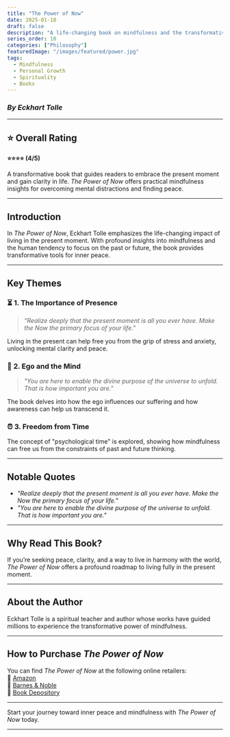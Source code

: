 ```yaml
---
title: "The Power of Now"
date: 2025-01-10
draft: false
description: "A life-changing book on mindfulness and the transformative power of living in the present moment."
series_order: 10
categories: ["Philosophy"]
featuredImage: "/images/featured/power.jpg"
tags: 
  - Mindfulness
  - Personal Growth
  - Spirituality
  - Books
---
```


### *By Eckhart Tolle*

---

## ⭐ Overall Rating  
**⭐⭐⭐⭐ (4/5)**  

A transformative book that guides readers to embrace the present moment and gain clarity in life. *The Power of Now* offers practical mindfulness insights for overcoming mental distractions and finding peace.

---

## **Introduction**  

In *The Power of Now*, Eckhart Tolle emphasizes the life-changing impact of living in the present moment. With profound insights into mindfulness and the human tendency to focus on the past or future, the book provides transformative tools for inner peace.

---

## **Key Themes**  

### ⏳ **1. The Importance of Presence**  
> *"Realize deeply that the present moment is all you ever have. Make the Now the primary focus of your life."*  

Living in the present can help free you from the grip of stress and anxiety, unlocking mental clarity and peace.

### 🧠 **2. Ego and the Mind**  
> *"You are here to enable the divine purpose of the universe to unfold. That is how important you are."*  

The book delves into how the ego influences our suffering and how awareness can help us transcend it.

### ⏰ **3. Freedom from Time**  
The concept of "psychological time" is explored, showing how mindfulness can free us from the constraints of past and future thinking.

---

## **Notable Quotes**  

- *"Realize deeply that the present moment is all you ever have. Make the Now the primary focus of your life."*  
- *"You are here to enable the divine purpose of the universe to unfold. That is how important you are."*

---

## **Why Read This Book?**  

If you’re seeking peace, clarity, and a way to live in harmony with the world, *The Power of Now* offers a profound roadmap to living fully in the present moment.

---

## **About the Author**  

Eckhart Tolle is a spiritual teacher and author whose works have guided millions to experience the transformative power of mindfulness.

---

## **How to Purchase *The Power of Now***  

You can find *The Power of Now* at the following online retailers:  
📖 [Amazon](https://www.amazon.com)  
📖 [Barnes & Noble](https://www.barnesandnoble.com)  
📖 [Book Depository](https://www.bookdepository.com)  

---

Start your journey toward inner peace and mindfulness with *The Power of Now* today.

---